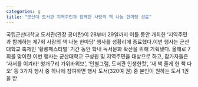```yaml
---
categories: g
title: "군산대 도서관 지역주민과 함께한 사랑의 책 나눔 한마당 성료"
---
```

국립군산대학교 도서관(관장 공미란)이 28부터 29일까지 이틀 동안 개최한 ‘지역주민과 함께하는 제7회 사랑의 책 나눔 한마당’ 행사를 성황리에 종료했다.이번 행사는 군산대학교 축제인 ‘황룡페스티벌’ 기간 동안 학내 독서문화 확산을 위해 기획됐다. 올해로 7회를 맞이한 이번 행사는 군산대학교 구성원 및 지역주민을 대상으로 하고, 참가자들은 ‘사서를 이겨라! 청개구리 가위바위보’, ‘인별그램, 도서관 인생한컷’, ‘새 책 줄게 헌 책 다오’ 등 3가지 행사 중 하나에 참여하면 행사 도서(320여 권) 중 본인이 원하는 도서 1권을 받